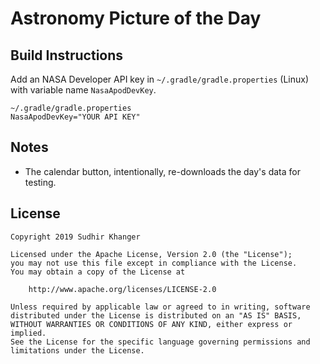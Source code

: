 # Astronomy Picture of the Day

## Build Instructions

Add an NASA Developer API key in `~/.gradle/gradle.properties` (Linux) with variable name `NasaApodDevKey`.

	~/.gradle/gradle.properties
	NasaApodDevKey="YOUR API KEY"
	
## Notes

 * The calendar button, intentionally, re-downloads the day's data for testing.
	
## License

    Copyright 2019 Sudhir Khanger

    Licensed under the Apache License, Version 2.0 (the "License");
    you may not use this file except in compliance with the License.
    You may obtain a copy of the License at

        http://www.apache.org/licenses/LICENSE-2.0

    Unless required by applicable law or agreed to in writing, software
    distributed under the License is distributed on an "AS IS" BASIS,
    WITHOUT WARRANTIES OR CONDITIONS OF ANY KIND, either express or implied.
    See the License for the specific language governing permissions and
    limitations under the License.
